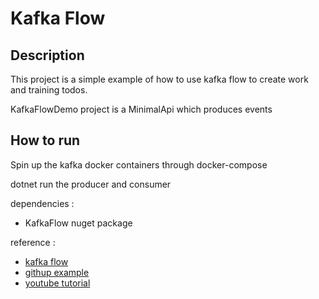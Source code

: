 # Kafka Flow

## Description

This project is a simple example of how to use kafka flow to create work and training todos.

KafkaFlowDemo project is a MinimalApi which produces events

## How to run

Spin up the kafka docker containers through docker-compose

dotnet run the producer and consumer

dependencies : 
- KafkaFlow nuget package

reference : 
- [kafka flow](https://farfetch.github.io/kafkaflow/docs/)
- [githup example](https://github.com/farfetch/kafkaflow)
- [youtube tutorial](https://www.youtube.com/watch?v=4e18DZkf-m0&t=644s&ab_channel=GuiFerreira)